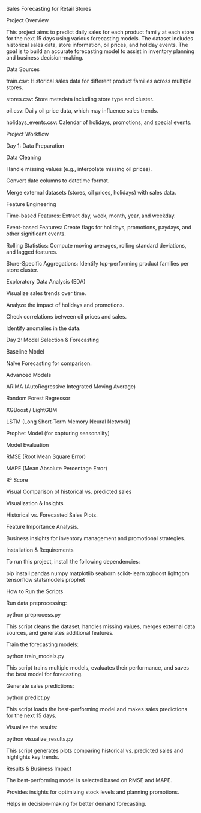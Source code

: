 Sales Forecasting for Retail Stores

Project Overview

This project aims to predict daily sales for each product family at each store for the next 15 days using various forecasting models. The dataset includes historical sales data, store information, oil prices, and holiday events. The goal is to build an accurate forecasting model to assist in inventory planning and business decision-making.

Data Sources

train.csv: Historical sales data for different product families across multiple stores.

stores.csv: Store metadata including store type and cluster.

oil.csv: Daily oil price data, which may influence sales trends.

holidays_events.csv: Calendar of holidays, promotions, and special events.

Project Workflow

Day 1: Data Preparation

Data Cleaning

Handle missing values (e.g., interpolate missing oil prices).

Convert date columns to datetime format.

Merge external datasets (stores, oil prices, holidays) with sales data.

Feature Engineering

Time-based Features: Extract day, week, month, year, and weekday.

Event-based Features: Create flags for holidays, promotions, paydays, and other significant events.

Rolling Statistics: Compute moving averages, rolling standard deviations, and lagged features.

Store-Specific Aggregations: Identify top-performing product families per store cluster.

Exploratory Data Analysis (EDA)

Visualize sales trends over time.

Analyze the impact of holidays and promotions.

Check correlations between oil prices and sales.

Identify anomalies in the data.

Day 2: Model Selection & Forecasting

Baseline Model

Naïve Forecasting for comparison.

Advanced Models

ARIMA (AutoRegressive Integrated Moving Average)

Random Forest Regressor

XGBoost / LightGBM

LSTM (Long Short-Term Memory Neural Network)

Prophet Model (for capturing seasonality)

Model Evaluation

RMSE (Root Mean Square Error)

MAPE (Mean Absolute Percentage Error)

R² Score

Visual Comparison of historical vs. predicted sales

Visualization & Insights

Historical vs. Forecasted Sales Plots.

Feature Importance Analysis.

Business insights for inventory management and promotional strategies.

Installation & Requirements

To run this project, install the following dependencies:

pip install pandas numpy matplotlib seaborn scikit-learn xgboost lightgbm tensorflow statsmodels prophet

How to Run the Scripts


Run data preprocessing:

python preprocess.py

This script cleans the dataset, handles missing values, merges external data sources, and generates additional features.

Train the forecasting models:

python train_models.py

This script trains multiple models, evaluates their performance, and saves the best model for forecasting.

Generate sales predictions:

python predict.py

This script loads the best-performing model and makes sales predictions for the next 15 days.

Visualize the results:

python visualize_results.py

This script generates plots comparing historical vs. predicted sales and highlights key trends.

Results & Business Impact

The best-performing model is selected based on RMSE and MAPE.

Provides insights for optimizing stock levels and planning promotions.

Helps in decision-making for better demand forecasting.
